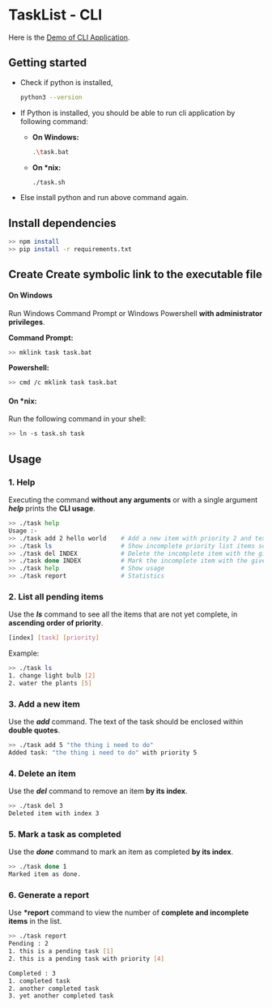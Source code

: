 # TaskList - CLI

Here is the [Demo of CLI Application](https://www.youtube.com/watch?v=SjMk3ipwY9Y).

<!-- <iframe width="560" height="315" src="https://www.youtube.com/embed/SjMk3ipwY9Y" title="YouTube video player" frameborder="0" allow="accelerometer; autoplay; clipboard-write; encrypted-media; gyroscope; picture-in-picture" allowfullscreen></iframe> -->

<!-- [![TASK-CLI](https://res.cloudinary.com/sv-co/image/upload/v1638058186/GDC/SE/Admission/gdc-home-page_b6s3go.png)](https://vimeo.com/648902045) -->

## Getting started

-   Check if python is installed,
    ```sh
    python3 --version
    ```
-   If Python is installed, you should be able to run cli application by following command:

    -   **On Windows:**

        ```sh
        .\task.bat
        ```

    -   **On \*nix:**
        ```sh
        ./task.sh
        ```

-   Else install python and run above command again.

## Install dependencies

```sh
>> npm install
>> pip install -r requirements.txt
```

## Create Create symbolic link to the executable file

#### On Windows

Run Windows Command Prompt or Windows Powershell **with administrator privileges**.

**Command Prompt:**

```sh
>> mklink task task.bat
```

**Powershell:**

```sh
>> cmd /c mklink task task.bat
```

#### On \*nix:

Run the following command in your shell:

```sh
>> ln -s task.sh task
```

## Usage

### 1. Help

Executing the command **without any arguments** or with a single argument **_help_** prints the **CLI usage**.

```sh
>> ./task help
Usage :-
>> ./task add 2 hello world    # Add a new item with priority 2 and text "hello world" to the list
>> ./task ls                   # Show incomplete priority list items sorted by priority in ascending order
>> ./task del INDEX            # Delete the incomplete item with the given index
>> ./task done INDEX           # Mark the incomplete item with the given index as complete
>> ./task help                 # Show usage
>> ./task report               # Statistics
```

### 2. List all pending items

Use the **_ls_** command to see all the items that are not yet complete, in **ascending order of priority**.

```sh
[index] [task] [priority]
```

Example:

```sh
>> ./task ls
1. change light bulb [2]
2. water the plants [5]
```

### 3. Add a new item

Use the **_add_** command. The text of the task should be enclosed within **double quotes**.

```sh
>> ./task add 5 "the thing i need to do"
Added task: "the thing i need to do" with priority 5
```

### 4. Delete an item

Use the **_del_** command to remove an item **by its index**.

```sh
>> ./task del 3
Deleted item with index 3
```

### 5. Mark a task as completed

Use the **_done_** command to mark an item as completed **by its index**.

```sh
>> ./task done 1
Marked item as done.
```

### 6. Generate a report

Use **\*report** command to view the number of **complete and incomplete items** in the list.

```sh
>> ./task report
Pending : 2
1. this is a pending task [1]
2. this is a pending task with priority [4]

Completed : 3
1. completed task
2. another completed task
3. yet another completed task
```
